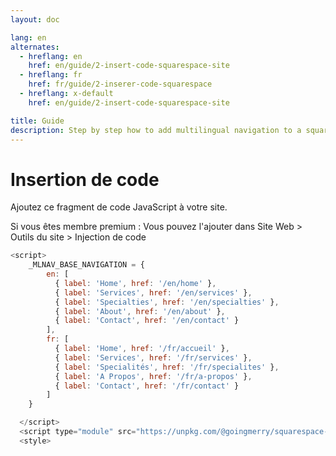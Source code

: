 ```yaml
---
layout: doc

lang: en
alternates:
  - hreflang: en
    href: en/guide/2-insert-code-squarespace-site
  - hreflang: fr
    href: fr/guide/2-inserer-code-squarespace
  - hreflang: x-default
    href: en/guide/2-insert-code-squarespace-site

title: Guide
description: Step by step how to add multilingual navigation to a squarespace website
---
```


# Insertion de code

Ajoutez ce fragment de code JavaScript à votre site.

Si vous êtes membre premium :
Vous pouvez l'ajouter dans Site Web > Outils du site > Injection de code

```js
<script>
    _MLNAV_BASE_NAVIGATION = {
        en: [
          { label: 'Home', href: '/en/home' },
          { label: 'Services', href: '/en/services' },
          { label: 'Specialties', href: '/en/specialties' },
          { label: 'About', href: '/en/about' },
          { label: 'Contact', href: '/en/contact' }
        ],
        fr: [
          { label: 'Home', href: '/fr/accueil' },
          { label: 'Services', href: '/fr/services' },
          { label: 'Specialités', href: '/fr/specialites' },
          { label: 'A Propos', href: '/fr/a-propos' },
          { label: 'Contact', href: '/fr/contact' }
        ]
    }

  </script>
  <script type="module" src="https://unpkg.com/@goingmerry/squarespace-multilingual-navigation@1.0.3/dist/main.js"></script>
  <style>
```

